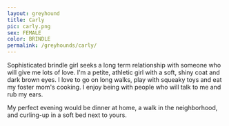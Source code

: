 ```yaml
---
layout: greyhound
title: Carly
pic: carly.png
sex: FEMALE
color: BRINDLE
permalink: /greyhounds/carly/
---
```


Sophisticated brindle girl seeks a long term relationship with someone who will give me lots of
love. I'm a petite, athletic girl with a soft, shiny coat and dark brown eyes. I love to go on
long walks, play with squeaky toys and eat my foster mom's cooking. I enjoy being with people
who will talk to me and rub my ears.

My perfect evening would be dinner at home, a walk in the neighborhood, and curling-up in a
soft bed next to yours.
